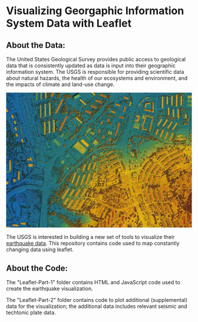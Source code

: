 # Visualizing Georgaphic Information System Data with Leaflet

About the Data:
------------------
The United States Geological Survey provides public access to geological data that is consistently updated as data is input into their geographic information system. The USGS is responsible for providing scientific data about natural hazards, the health of our ecosystems and environment, and the impacts of climate and land-use change.


![Geographic Information System mapping visualization](https://github.com/KyndallB/Data-Mapping/blob/main/images-and-visuals/gis.jpg "GIS Mapping")

The USGS is interested in building a new set of tools to visualize their [earthquake data](https://earthquake.usgs.gov/earthquakes/feed/v1.0/geojson.php). This repository contains code used to map constantly changing data using leaflet. 


About the Code:
------------------
The "Leaflet-Part-1" folder contains HTML and JavaScript code used to create the earthquake visualization.

The "Leaflet-Part-2" folder contains code to plot additional (supplemental) data for the visualization; the additional data includes relevant seismic and techtonic plate data. 
